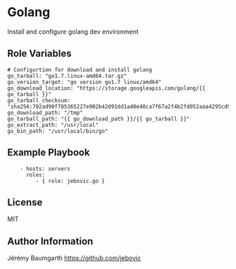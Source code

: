 Golang
======

Install and configure golang dev environment

Role Variables
--------------

```
# Configurtion for download and install golang
go_tarball: "go1.7.linux-amd64.tar.gz"
go_version_target: "go version go1.7 linux/amd64"
go_download_location: "https://storage.googleapis.com/golang/{{ go_tarball }}"
go_tarball_checksum: "sha256:702ad90f705365227e902b42d91dd1a40e48ca7f67a2f4b2fd052aaa4295cd95"
go_download_path: "/tmp"
go_tarball_path: "{{ go_download_path }}/{{ go_tarball }}"
go_extract_path: "/usr/local"
go_bin_path: "/usr/local/bin/go"
```

Example Playbook
----------------

```
    - hosts: servers
      roles:
         - { role: jebovic.go }
```

License
-------

MIT

Author Information
------------------

Jérémy Baumgarth https://github.com/jebovic
